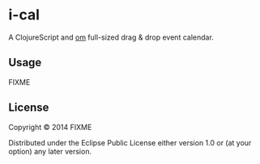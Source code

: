 # i-cal

A ClojureScript and [om](https://github.com/swannodette/om) full-sized drag & drop event calendar.

## Usage

FIXME

## License

Copyright © 2014 FIXME

Distributed under the Eclipse Public License either version 1.0 or (at
your option) any later version.
